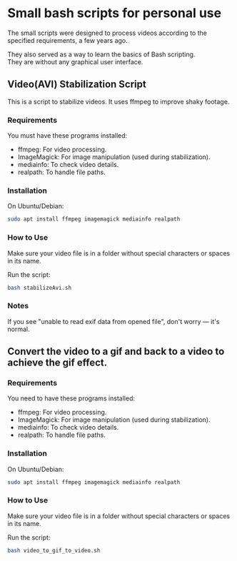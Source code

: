 # Small bash scripts for personal use 

The small scripts were designed to process videos according to the specified requirements, a few years ago.

They also served as a way to learn the basics of Bash scripting.  
They are without any graphical user interface.

## Video(AVI) Stabilization Script

This is a script to stabilize videos. It uses ffmpeg to improve shaky footage.

### Requirements

You must have these programs installed:

- ffmpeg: For video processing.
- ImageMagick: For image manipulation (used during stabilization).
- mediainfo: To check video details.
- realpath: To handle file paths.

### Installation

On Ubuntu/Debian:

```bash
sudo apt install ffmpeg imagemagick mediainfo realpath
```

### How to Use

Make sure your video file is in a folder without special characters or spaces in its name.

Run the script:
```bash
bash stabilizeAvi.sh
```

### Notes

If you see "unable to read exif data from opened file", don't worry — it's normal.

## Convert the video to a gif and back to a video to achieve the gif effect.

### Requirements

You need to have these programs installed:

- ffmpeg: For video processing.
- ImageMagick: For image manipulation (used during stabilization).
- mediainfo: To check video details.
- realpath: To handle file paths.

### Installation

On Ubuntu/Debian:

```bash
sudo apt install ffmpeg imagemagick mediainfo realpath
```

### How to Use

Make sure your video file is in a folder without special characters or spaces in its name.

Run the script:
```bash
bash video_to_gif_to_video.sh
```
